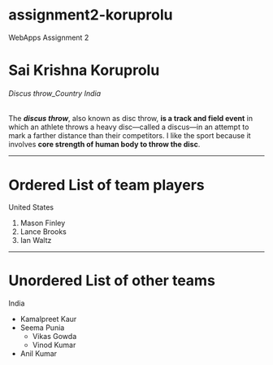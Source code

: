 # assignment2-koruprolu
WebApps Assignment 2
# Sai Krishna Koruprolu
###### Discus throw_Country India
The ***discus throw***, also known as disc throw, **is a track and field event** in which an athlete throws a heavy disc—called a discus—in an attempt to mark a farther distance than their competitors.
I like the sport because it involves **core strength of human body to throw the disc**.

---
# Ordered List of team players
United States
1. Mason Finley
2. Lance Brooks
3. Ian Waltz

---
# Unordered List of other teams
India
* Kamalpreet Kaur
* Seema Punia
    * Vikas Gowda
    * Vinod Kumar
* Anil Kumar